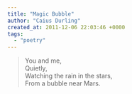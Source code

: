 ```yaml
---
title: "Magic Bubble"
author: "Caius Durling"
created_at: 2011-12-06 22:03:46 +0000
tags:
  - "poetry"
---
```


> You and me,  
> Quietly,  
> Watching the rain in the stars,  
> From a bubble near Mars.  
